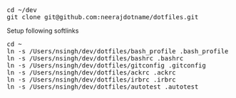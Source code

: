 <pre>
cd ~/dev
git clone git@github.com:neerajdotname/dotfiles.git
</pre>

Setup following softlinks

<pre>
cd ~
ln -s /Users/nsingh/dev/dotfiles/bash_profile .bash_profile
ln -s /Users/nsingh/dev/dotfiles/bashrc .bashrc
ln -s /Users/nsingh/dev/dotfiles/gitconfig .gitconfig
ln -s /Users/nsingh/dev/dotfiles/ackrc .ackrc
ln -s /Users/nsingh/dev/dotfiles/irbrc .irbrc
ln -s /Users/nsingh/dev/dotfiles/autotest .autotest
</pre>

